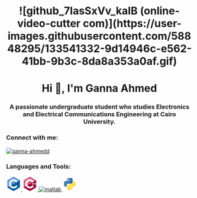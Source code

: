 <h1 align="center"> ![github_7IasSxVv_kaIB (online-video-cutter com)](https://user-images.githubusercontent.com/58848295/133541332-9d14946c-e562-41bb-9b3c-8da8a353a0af.gif)</h1>

<h1 align="center">Hi 👋, I'm Ganna Ahmed</h1>
<h3 align="center">A passionate undergraduate student who studies Electronics and Electrical Communications Engineering at Cairo University.</h3>

<h3 align="left">Connect with me:</h3>
<p align="left">
<a href="https://linkedin.com/in/ganna-ahmedd" target="blank"><img align="center" src="https://raw.githubusercontent.com/rahuldkjain/github-profile-readme-generator/master/src/images/icons/Social/linked-in-alt.svg" alt="ganna-ahmedd" height="30" width="40" /></a>
</p>

<h3 align="left">Languages and Tools:</h3>
<p align="left"> <a href="https://www.cprogramming.com/" target="_blank"> <img src="https://raw.githubusercontent.com/devicons/devicon/master/icons/c/c-original.svg" alt="c" width="40" height="40"/> </a> <a href="https://www.w3schools.com/cpp/" target="_blank"> <img src="https://raw.githubusercontent.com/devicons/devicon/master/icons/cplusplus/cplusplus-original.svg" alt="cplusplus" width="40" height="40"/> </a> <a href="https://www.mathworks.com/" target="_blank"> <img src="https://upload.wikimedia.org/wikipedia/commons/2/21/Matlab_Logo.png" alt="matlab" width="40" height="40"/> </a> <a href="https://www.python.org" target="_blank"> <img src="https://raw.githubusercontent.com/devicons/devicon/master/icons/python/python-original.svg" alt="python" width="40" height="40"/> </a> </p>
